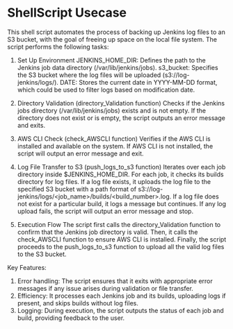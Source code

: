 # ShellScript Usecase

This shell script automates the process of backing up Jenkins log files to an S3 bucket, with the goal of freeing up space on the local file system. The script performs the following tasks:

1. Set Up Environment
JENKINS_HOME_DIR: Defines the path to the Jenkins job data directory (/var/lib/jenkins/jobs).
s3_bucket: Specifies the S3 bucket where the log files will be uploaded (s3://log-jenkins/logs/).
DATE: Stores the current date in YYYY-MM-DD format, which could be used to filter logs based on modification date.

2. Directory Validation (directory_Validation function)
Checks if the Jenkins jobs directory (/var/lib/jenkins/jobs) exists and is not empty.
If the directory does not exist or is empty, the script outputs an error message and exits.

3. AWS CLI Check (check_AWSCLI function)
Verifies if the AWS CLI is installed and available on the system.
If AWS CLI is not installed, the script will output an error message and exit.

4. Log File Transfer to S3 (push_logs_to_s3 function)
Iterates over each job directory inside $JENKINS_HOME_DIR.
For each job, it checks its builds directory for log files.
If a log file exists, it uploads the log file to the specified S3 bucket with a path format of s3://log-jenkins/logs/<job_name>/builds/<build_number>.log.
If a log file does not exist for a particular build, it logs a message but continues.
If any log upload fails, the script will output an error message and stop.

5. Execution Flow
The script first calls the directory_Validation function to confirm that the Jenkins job directory is valid.
Then, it calls the check_AWSCLI function to ensure AWS CLI is installed.
Finally, the script proceeds to the push_logs_to_s3 function to upload all the valid log files to the S3 bucket.

Key Features:
1. Error handling: The script ensures that it exits with appropriate error messages if any issue arises during validation or file transfer.
2. Efficiency: It processes each Jenkins job and its builds, uploading logs if present, and skips builds without log files.
3. Logging: During execution, the script outputs the status of each job and build, providing feedback to the user.
